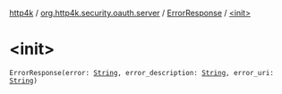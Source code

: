 [http4k](../../index.md) / [org.http4k.security.oauth.server](../index.md) / [ErrorResponse](index.md) / [&lt;init&gt;](./-init-.md)

# &lt;init&gt;

`ErrorResponse(error: `[`String`](https://kotlinlang.org/api/latest/jvm/stdlib/kotlin/-string/index.html)`, error_description: `[`String`](https://kotlinlang.org/api/latest/jvm/stdlib/kotlin/-string/index.html)`, error_uri: `[`String`](https://kotlinlang.org/api/latest/jvm/stdlib/kotlin/-string/index.html)`)`